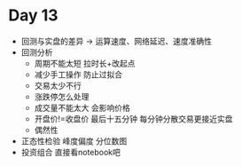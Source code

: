 # Day 13

* 回测与实盘的差异 -> 运算速度、网络延迟、速度准确性
* 回测分析
    * 周期不能太短 拉时长+改起点 
    * 减少手工操作 防止过拟合
    * 交易太少不行
    * 涨跌停怎么处理
    * 成交量不能太大 会影响价格
    * 开盘价!=收盘价 最后十五分钟 每分钟分散交易更接近实盘
    * 偶然性
* 正态性检验 峰度偏度 分位数图
* 投资组合 直接看notebook吧